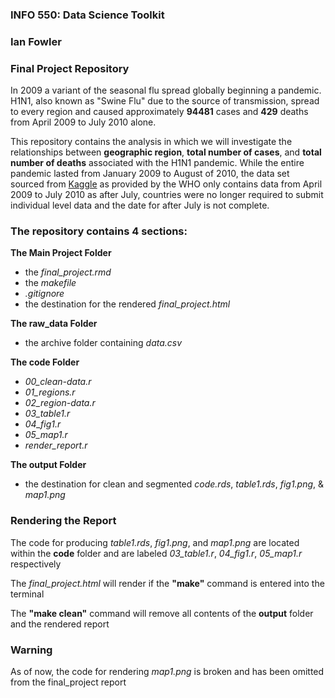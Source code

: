 ### INFO 550: Data Science Toolkit
### Ian Fowler

### Final Project Repository

In 2009 a variant of the seasonal flu spread globally beginning a pandemic. H1N1, also known as "Swine Flu" due to the source of transmission, spread to every region and caused approximately __94481__ cases and __429__ deaths from April 2009 to July 2010 alone.

This repository contains the analysis in which we will investigate the relationships between __geographic region__, __total number of cases__, and __total number of deaths__ associated with the H1N1 pandemic. While the entire pandemic lasted from January 2009 to August of 2010, the data set sourced from [Kaggle](https://www.kaggle.com/datasets/imdevskp/h1n1-swine-flu-2009-pandemic-dataset?resource=download) as provided by the WHO only contains data from April 2009 to July 2010 as after July, countries were no longer required to submit individual level data and the date for after July is not complete.

### The repository contains 4 sections:

__The Main Project Folder__
* the *final_project.rmd*
* the *makefile*
* *.gitignore*
* the destination for the rendered *final_project.html*

__The raw_data Folder__
* the archive folder containing *data.csv*

__The code Folder__
* *00_clean-data.r*
* *01_regions.r*
* *02_region-data.r*        
* *03_table1.r*         
* *04_fig1.r*
* *05_map1.r*
* *render_report.r*

__The output Folder__
* the destination for clean and segmented *code.rds*, *table1.rds*, *fig1.png*, & *map1.png*

### Rendering the Report

The code for producing *table1.rds*, *fig1.png*, and *map1.png* are located within the __code__ folder and are labeled *03_table1.r*, *04_fig1.r*, *05_map1.r* respectively

The *final_project.html* will render if the __"make"__ command is entered into the terminal

The __"make clean"__ command will remove all contents of the __output__ folder and the rendered report

### Warning

As of now, the code for rendering *map1.png* is broken and has been omitted from the final_project report